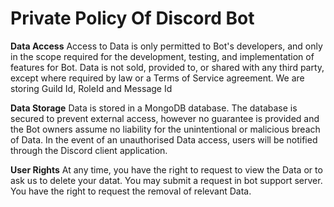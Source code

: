 # Private Policy Of Discord Bot

**Data Access**
Access to Data is only permitted to Bot's developers, and only in the scope required for the development, testing, and implementation of features for Bot. Data is not sold, provided to, or shared with any third party, except where required by law or a Terms of Service agreement. 
We are storing Guild Id, RoleId and Message Id

**Data Storage**
Data is stored in a MongoDB database. The database is secured to prevent external access, however no guarantee is provided and the Bot owners assume no liability for the unintentional or malicious breach of Data. In the event of an unauthorised Data access, users will be notified through the Discord client application.

**User Rights**
At any time, you have the right to request to view the Data or to ask us to delete your datat. You may submit a request in bot support server. You have the right to request the removal of relevant Data.
